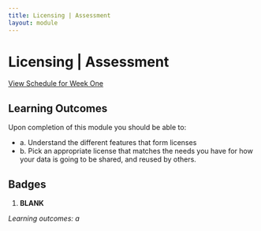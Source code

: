 ```yaml
---
title: Licensing | Assessment
layout: module
---
```



# Licensing | Assessment
[View Schedule for Week One](index.html)


## Learning Outcomes

Upon completion of this module you should be able to:

- a. Understand the different features that form licenses
- b. Pick an appropriate license that matches the needs you have for how your data is going to be shared, and reused by others.





## Badges

1. **BLANK**

_Learning outcomes: a_



